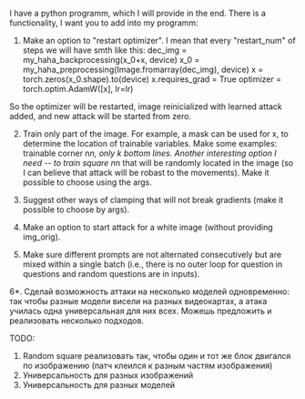 I have a python programm, which I will provide in the end. There is a functionality, I want you to add into my programm: 

1. Make an option to "restart optimizer". I mean that every "restart_num" of steps we will have smth like this:
dec_img = my_haha_backprocessing(x_0+x, device)
x_0 = my_haha_preprocessing(Image.fromarray(dec_img), device)
x = torch.zeros(x_0.shape).to(device)
x.requires_grad = True
optimizer = torch.optim.AdamW([x], lr=lr)

So the optimizer will be restarted, image reinicialized with learned attack added, and new attack will be started from zero.

2. Train only part of the image. For example, a mask can be used for x, to determine the location of trainable variables. 
Make some examples: trainable corner n*n, only k bottom lines. Another interesting option I need -- to train square n*n that will be randomly located in the image (so I can believe that attack will be robast to the movements).
Make it possible to choose using the args.

3. Suggest other ways of clamping that will not break gradients (make it possible to choose by args).

4. Make an option to start attack for a white image (without providing img_orig). 

5. Make sure different prompts are not alternated consecutively but are mixed within a single batch (i.e., there is no outer loop for question in questions and random questions are in inputs).

6*. Сделай возможность аттаки на несколько моделей одновременно: так чтобы разные модели висели на разных видеокартах, а атака училась одна универсальная для них всех. Можешь предложить и реализовать несколько подходов. 


TODO:

1. Random square реализовать так, чтобы один и тот же блок двигался по изображению (патч клеился к разным частям изображения)
2. Универсальность для разных изображений
3. Универсальность для разных моделей